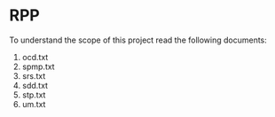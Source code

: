 # RPP
To understand the scope of this project read the following documents:
1. ocd.txt
2. spmp.txt
3. srs.txt
4. sdd.txt
5. stp.txt
6. um.txt
